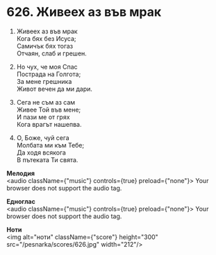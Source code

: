 # 626. Живеех аз във мрак

1. Живеех аз във мрак  
Кога бях без Исуса;  
Самичък бях тогаз  
Отчаян, слаб и грешен.  

2. Но чух, че моя Спас  
Пострада на Голгота;  
За мене грешника  
Живот вечен да ми дари.  

3. Сега не съм аз сам  
Живее Той във мене;  
И пази ме от грях  
Кога врагът нашепва.  

4. О, Боже, чуй сега  
Молбата ми към Тебе;  
Да ходя всякога  
В пътеката Ти свята.

**Мелодия**  
<audio className={"music"} controls={true} preload={"none"}>
    <source src="/pesnarka/mp3/626.mp3" type="audio/mpeg"/>
    Your browser does not support the audio tag.
</audio>

**Едноглас**  
<audio className={"music"} controls={true} preload={"none"}>
    <source src="/pesnarka/transp/626.mp3" type="audio/mpeg"/>
    Your browser does not support the audio tag.
</audio>

**Ноти**  
<img alt="ноти" className={"score"} height="300" src="/pesnarka/scores/626.jpg" width="212"/>
